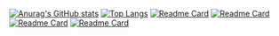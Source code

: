 [![Anurag's GitHub stats](https://github-readme-stats.vercel.app/api?username=rick195s&show_icons=true&theme=dark)](https://github.com/anuraghazra/github-readme-stats)
[![Top Langs](https://github-readme-stats.vercel.app/api/top-langs/?username=rick195s&layout=compact&theme=dark)](https://github.com/anuraghazra/github-readme-stats)
[![Readme Card](https://github-readme-stats.vercel.app/api/pin/?username=rick195s&repo=WordCount&theme=dark)](https://github.com/anuraghazra/github-readme-stats)
[![Readme Card](https://github-readme-stats.vercel.app/api/pin/?username=rick195s&repo=ProjetoTI&theme=dark)](https://github.com/anuraghazra/github-readme-stats)
[![Readme Card](https://github-readme-stats.vercel.app/api/pin/?username=rick195s&repo=ProjetoP1&theme=dark)](https://github.com/anuraghazra/github-readme-stats)
[![Readme Card](https://github-readme-stats.vercel.app/api/pin/?username=rick195s&repo=Flutter-Crypto&theme=dark)](https://github.com/anuraghazra/github-readme-stats)

